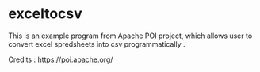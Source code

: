 # exceltocsv
This is an example program from Apache POI project, which allows user to convert excel spredsheets into csv programmatically .<br/>

Credits : https://poi.apache.org/ <br/>
